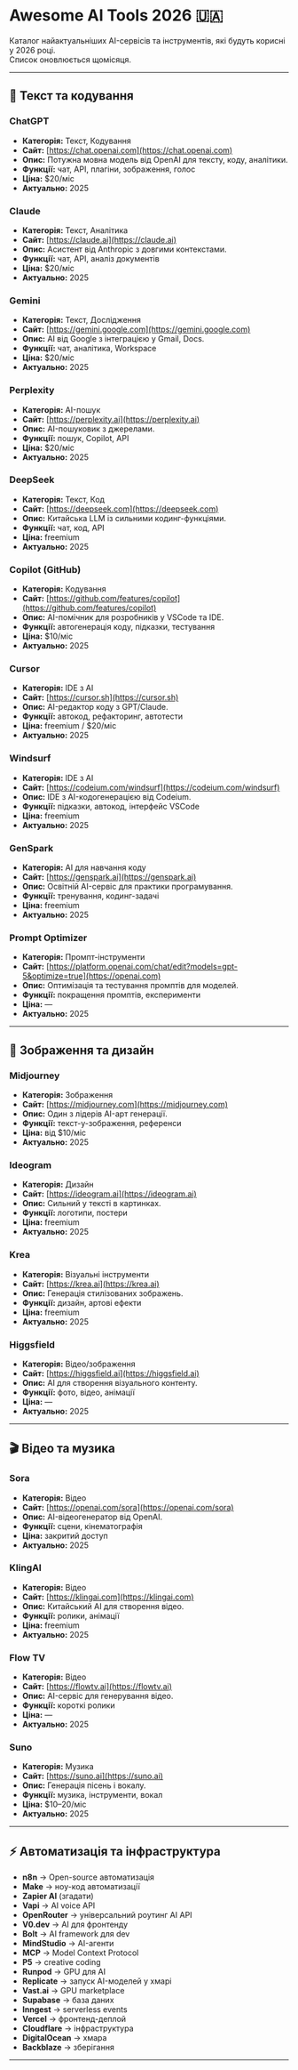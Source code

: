 # Awesome AI Tools 2026 🇺🇦

Каталог найактуальніших AI-сервісів та інструментів, які будуть корисні у 2026 році.  
Список оновлюється щомісяця.  

---

## 📝 Текст та кодування
### ChatGPT
- **Категорія:** Текст, Кодування  
- **Сайт:** [https://chat.openai.com](https://chat.openai.com)  
- **Опис:** Потужна мовна модель від OpenAI для тексту, коду, аналітики.  
- **Функції:** чат, API, плагіни, зображення, голос  
- **Ціна:** $20/міс  
- **Актуально:** 2025  

### Claude
- **Категорія:** Текст, Аналітика  
- **Сайт:** [https://claude.ai](https://claude.ai)  
- **Опис:** Асистент від Anthropic з довгими контекстами.  
- **Функції:** чат, API, аналіз документів  
- **Ціна:** $20/міс  
- **Актуально:** 2025  

### Gemini
- **Категорія:** Текст, Дослідження  
- **Сайт:** [https://gemini.google.com](https://gemini.google.com)  
- **Опис:** AI від Google з інтеграцією у Gmail, Docs.  
- **Функції:** чат, аналітика, Workspace  
- **Ціна:** $20/міс  
- **Актуально:** 2025  

### Perplexity
- **Категорія:** AI-пошук  
- **Сайт:** [https://perplexity.ai](https://perplexity.ai)  
- **Опис:** AI-пошуковик з джерелами.  
- **Функції:** пошук, Copilot, API  
- **Ціна:** $20/міс  
- **Актуально:** 2025  

### DeepSeek
- **Категорія:** Текст, Код  
- **Сайт:** [https://deepseek.com](https://deepseek.com)  
- **Опис:** Китайська LLM із сильними кодинг-функціями.  
- **Функції:** чат, код, API  
- **Ціна:** freemium  
- **Актуально:** 2025  

### Copilot (GitHub)
- **Категорія:** Кодування  
- **Сайт:** [https://github.com/features/copilot](https://github.com/features/copilot)  
- **Опис:** AI-помічник для розробників у VSCode та IDE.  
- **Функції:** автогенерація коду, підказки, тестування  
- **Ціна:** $10/міс  
- **Актуально:** 2025  

### Cursor
- **Категорія:** IDE з AI  
- **Сайт:** [https://cursor.sh](https://cursor.sh)  
- **Опис:** AI-редактор коду з GPT/Claude.  
- **Функції:** автокод, рефакторинг, автотести  
- **Ціна:** freemium / $20/міс  
- **Актуально:** 2025  

### Windsurf
- **Категорія:** IDE з AI  
- **Сайт:** [https://codeium.com/windsurf](https://codeium.com/windsurf)  
- **Опис:** IDE з AI-кодогенерацією від Codeium.  
- **Функції:** підказки, автокод, інтерфейс VSCode  
- **Ціна:** freemium  
- **Актуально:** 2025  

### GenSpark
- **Категорія:** AI для навчання коду  
- **Сайт:** [https://genspark.ai](https://genspark.ai)  
- **Опис:** Освітній AI-сервіс для практики програмування.  
- **Функції:** тренування, кодинг-задачі  
- **Ціна:** freemium  
- **Актуально:** 2025  

### Prompt Optimizer
- **Категорія:** Промпт-інструменти  
- **Сайт:** [https://platform.openai.com/chat/edit?models=gpt-5&optimize=true](https://openai.com)  
- **Опис:** Оптимізація та тестування промптів для моделей.  
- **Функції:** покращення промптів, експерименти  
- **Ціна:** —  
- **Актуально:** 2025  

---

## 🎨 Зображення та дизайн
### Midjourney
- **Категорія:** Зображення  
- **Сайт:** [https://midjourney.com](https://midjourney.com)  
- **Опис:** Один з лідерів AI-арт генерації.  
- **Функції:** текст-у-зображення, референси  
- **Ціна:** від $10/міс  
- **Актуально:** 2025  

### Ideogram
- **Категорія:** Дизайн  
- **Сайт:** [https://ideogram.ai](https://ideogram.ai)  
- **Опис:** Сильний у тексті в картинках.  
- **Функції:** логотипи, постери  
- **Ціна:** freemium  
- **Актуально:** 2025  

### Krea
- **Категорія:** Візуальні інструменти  
- **Сайт:** [https://krea.ai](https://krea.ai)  
- **Опис:** Генерація стилізованих зображень.  
- **Функції:** дизайн, артові ефекти  
- **Ціна:** freemium  
- **Актуально:** 2025  

### Higgsfield
- **Категорія:** Відео/зображення  
- **Сайт:** [https://higgsfield.ai](https://higgsfield.ai)  
- **Опис:** AI для створення візуального контенту.  
- **Функції:** фото, відео, анімації  
- **Ціна:** —  
- **Актуально:** 2025  

---

## 🎬 Відео та музика
### Sora
- **Категорія:** Відео  
- **Сайт:** [https://openai.com/sora](https://openai.com/sora)  
- **Опис:** AI-відеогенератор від OpenAI.  
- **Функції:** сцени, кінематографія  
- **Ціна:** закритий доступ  
- **Актуально:** 2025  

### KlingAI
- **Категорія:** Відео  
- **Сайт:** [https://klingai.com](https://klingai.com)  
- **Опис:** Китайський AI для створення відео.  
- **Функції:** ролики, анімації  
- **Ціна:** freemium  
- **Актуально:** 2025  

### Flow TV
- **Категорія:** Відео  
- **Сайт:** [https://flowtv.ai](https://flowtv.ai)  
- **Опис:** AI-сервіс для генерування відео.  
- **Функції:** короткі ролики  
- **Ціна:** —  
- **Актуально:** 2025  

### Suno
- **Категорія:** Музика  
- **Сайт:** [https://suno.ai](https://suno.ai)  
- **Опис:** Генерація пісень і вокалу.  
- **Функції:** музика, інструменти, вокал  
- **Ціна:** $10–20/міс  
- **Актуально:** 2025  

---

## ⚡ Автоматизація та інфраструктура
- **n8n** → Open-source автоматизація  
- **Make** → ноу-код автоматизації  
- **Zapier AI** (згадати)  
- **Vapi** → AI voice API  
- **OpenRouter** → універсальний роутинг AI API  
- **V0.dev** → AI для фронтенду  
- **Bolt** → AI framework для dev  
- **MindStudio** → AI-агенти  
- **MCP** → Model Context Protocol  
- **P5** → creative coding  
- **Runpod** → GPU для AI  
- **Replicate** → запуск AI-моделей у хмарі  
- **Vast.ai** → GPU marketplace  
- **Supabase** → база даних  
- **Inngest** → serverless events  
- **Vercel** → фронтенд-деплой  
- **Cloudflare** → інфраструктура  
- **DigitalOcean** → хмара  
- **Backblaze** → зберігання  

---